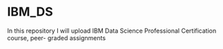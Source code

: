 # IBM_DS
In this repository I will upload IBM Data Science Professional Certification course, peer- graded assignments
